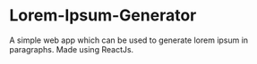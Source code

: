 # Lorem-Ipsum-Generator
A simple web app which can be used to generate lorem ipsum in paragraphs. Made using ReactJs.
